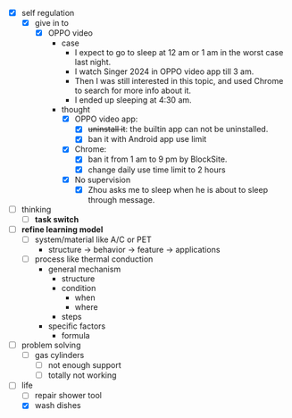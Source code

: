 - [x] self regulation
    - [x] give in to
        - [x] OPPO video
            - case
                - I expect to go to sleep at 12 am or 1 am in the worst case last night.
                - I watch Singer 2024 in OPPO video app till 3 am.
                - Then I was still interested in this topic, and used Chrome to search for more info about it.
                - I ended up sleeping at 4:30 am.
            - thought
                - [x] OPPO video app: 
                    - [x] ~~uninstall it~~: the builtin app can not be uninstalled.
                    - [x] ban it with Android app use limit
                - [x] Chrome:
                    - [x] ban it from 1 am to 9 pm by BlockSite.
                    - [x] change daily use time limit to 2 hours
                - [x] No supervision
                    - [x] Zhou asks me to sleep when he is about to sleep through message.
- [ ] thinking
    - [ ] **task switch**
- [ ] **refine learning model**
    - [ ] system/material like A/C or PET
        - structure -> behavior -> feature -> applications
    - [ ] process like thermal conduction
        - general mechanism
            - structure
            - condition
                - when
                - where
            - steps
        - specific factors
            - formula
- [ ] problem solving
    - [ ] gas cylinders
        - [ ] not enough support
        - [ ] totally not working
- [ ] life
    - [ ] repair shower tool
    - [x] wash dishes 